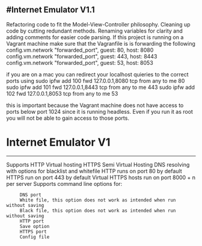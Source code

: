 #Internet Emulator V1.1
-----------------------------------------
Refactoring code to fit the Model-View-Controller philosophy. Cleaning up code by cutting redundant methods. Renaming variables for clarity and adding comments for easier code parsing. If this project is running on a Vagrant machine make sure that the Vagranfile is is forwarding the following
         config.vm.network "forwarded_port", guest: 80, host: 8080
         config.vm.network "forwarded_port", guest: 443, host: 8443
         config.vm.network "forwarded_port", guest: 53, host: 8053
    
if you are on a mac you can redirect your localhost quieries to the correct ports using 
         sudo ipfw add 100 fwd 127.0.0.1,8080 tcp from any to me 80
         sudo ipfw add 101 fwd 127.0.0.1,8443 tcp from any to me 443
         sudo ipfw add 102 fwd 127.0.0.1,8053 tcp from any to me 53

this is important because the Vagrant machine does not have access to ports below port 1024 since it is running headless. Even if you run it as root you will not be able to gain access to those ports. 

# Internet Emulator V1
-----------------------------------------
Supports HTTP Virtual hosting
         HTTPS Semi Virtual Hosting
         DNS resolving with options for blacklist and whitefile
         HTTP runs on port 80 by default
         HTTPS run on port 443 by default
         Virtual HTTPS hosts run on port 8000 + n per server
         Supports command line options for:
         
         DNS port
         White file, this option does not work as intended when run without saving
         Black file, this option does not work as intended when run without saving
         HTTP port
         Save option
         HTTPS port
         Config file
